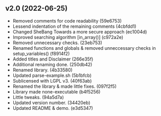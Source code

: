 ## v2.0 (2022-06-25)

* Removed comments for code readability (59e6753)
* Lessend indentation of the remaining comments (4cbfdd1)
* Changed SheBang Towards a more secure approach (ec1004d)
* Improved searching algorithm [in_array()] (c972a2e)
* Removed unnecessary checks. (23eb753)
* Renamed functions and globals & removed unneccessary checks in setup_variables() (f8914f2)
* Added titles and Disclaimer (266e35f)
* Additional renaming done. (250db42)
* Renamed library. (4b33580)
* Updated parse-example.sh (5b1bfcb)
* Sublicensed with LGPL v3. (40f63ab)
* Renamed the library & made little fixes. (097f2f5)
* Library made none-executable (b4f5256)
* Little tweaks. (94a5d7a)
* Updated version number. (34420eb)
* Updated README & demo. (e3d5347)

